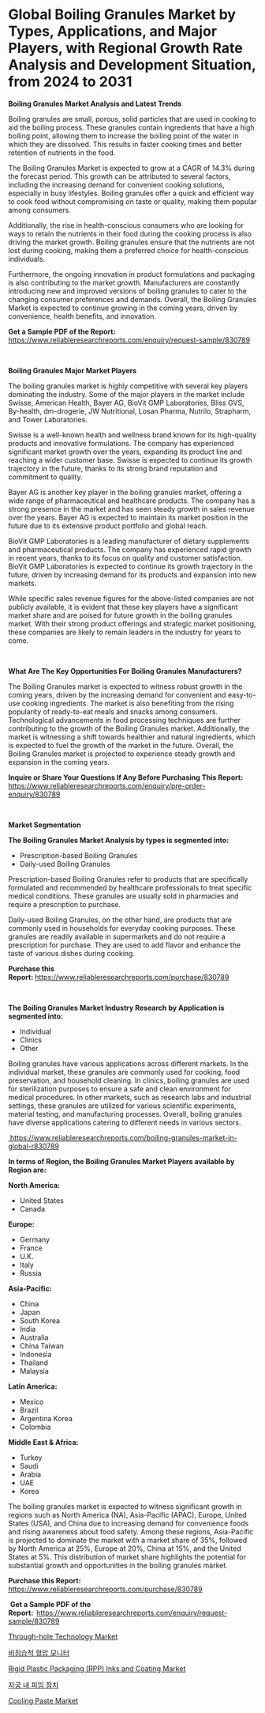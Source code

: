 <p><h1>Global Boiling Granules Market by Types, Applications, and Major Players, with Regional Growth Rate Analysis and Development Situation, from 2024 to 2031</h1></p><p><strong>Boiling Granules Market Analysis and Latest Trends</strong></p>
<p><p>Boiling granules are small, porous, solid particles that are used in cooking to aid the boiling process. These granules contain ingredients that have a high boiling point, allowing them to increase the boiling point of the water in which they are dissolved. This results in faster cooking times and better retention of nutrients in the food.</p><p>The Boiling Granules Market is expected to grow at a CAGR of 14.3% during the forecast period. This growth can be attributed to several factors, including the increasing demand for convenient cooking solutions, especially in busy lifestyles. Boiling granules offer a quick and efficient way to cook food without compromising on taste or quality, making them popular among consumers.</p><p>Additionally, the rise in health-conscious consumers who are looking for ways to retain the nutrients in their food during the cooking process is also driving the market growth. Boiling granules ensure that the nutrients are not lost during cooking, making them a preferred choice for health-conscious individuals.</p><p>Furthermore, the ongoing innovation in product formulations and packaging is also contributing to the market growth. Manufacturers are constantly introducing new and improved versions of boiling granules to cater to the changing consumer preferences and demands. Overall, the Boiling Granules Market is expected to continue growing in the coming years, driven by convenience, health benefits, and innovation.</p></p>
<p><strong>Get a Sample PDF of the Report:&nbsp;</strong> <a href="https://www.reliableresearchreports.com/enquiry/request-sample/830789">https://www.reliableresearchreports.com/enquiry/request-sample/830789</a></p>
<p>&nbsp;</p>
<p><strong>Boiling Granules Major Market Players</strong></p>
<p><p>The boiling granules market is highly competitive with several key players dominating the industry. Some of the major players in the market include Swisse, American Health, Bayer AG, BioVit GMP Laboratories, Bliss GVS, By-health, dm-drogerie, JW Nutritional, Losan Pharma, Nutrilo, Strapharm, and Tower Laboratories. </p><p>Swisse is a well-known health and wellness brand known for its high-quality products and innovative formulations. The company has experienced significant market growth over the years, expanding its product line and reaching a wider customer base. Swisse is expected to continue its growth trajectory in the future, thanks to its strong brand reputation and commitment to quality.</p><p>Bayer AG is another key player in the boiling granules market, offering a wide range of pharmaceutical and healthcare products. The company has a strong presence in the market and has seen steady growth in sales revenue over the years. Bayer AG is expected to maintain its market position in the future due to its extensive product portfolio and global reach.</p><p>BioVit GMP Laboratories is a leading manufacturer of dietary supplements and pharmaceutical products. The company has experienced rapid growth in recent years, thanks to its focus on quality and customer satisfaction. BioVit GMP Laboratories is expected to continue its growth trajectory in the future, driven by increasing demand for its products and expansion into new markets.</p><p>While specific sales revenue figures for the above-listed companies are not publicly available, it is evident that these key players have a significant market share and are poised for future growth in the boiling granules market. With their strong product offerings and strategic market positioning, these companies are likely to remain leaders in the industry for years to come.</p></p>
<p>&nbsp;</p>
<p><strong>What Are The Key Opportunities For Boiling Granules Manufacturers?</strong></p>
<p><p>The Boiling Granules market is expected to witness robust growth in the coming years, driven by the increasing demand for convenient and easy-to-use cooking ingredients. The market is also benefiting from the rising popularity of ready-to-eat meals and snacks among consumers. Technological advancements in food processing techniques are further contributing to the growth of the Boiling Granules market. Additionally, the market is witnessing a shift towards healthier and natural ingredients, which is expected to fuel the growth of the market in the future. Overall, the Boiling Granules market is projected to experience steady growth and expansion in the coming years. </p></p>
<p><strong>Inquire or Share Your Questions If Any Before Purchasing This Report:</strong> <a href="https://www.reliableresearchreports.com/enquiry/pre-order-enquiry/830789">https://www.reliableresearchreports.com/enquiry/pre-order-enquiry/830789</a></p>
<p>&nbsp;</p>
<p><strong>Market Segmentation</strong></p>
<p><strong>The Boiling Granules Market Analysis by types is segmented into:</strong></p>
<p><ul><li>Prescription-based Boiling Granules</li><li>Daily-used Boiling Granules</li></ul></p>
<p><p>Prescription-based Boiling Granules refer to products that are specifically formulated and recommended by healthcare professionals to treat specific medical conditions. These granules are usually sold in pharmacies and require a prescription to purchase.</p><p>Daily-used Boiling Granules, on the other hand, are products that are commonly used in households for everyday cooking purposes. These granules are readily available in supermarkets and do not require a prescription for purchase. They are used to add flavor and enhance the taste of various dishes during cooking.</p></p>
<p><strong>Purchase this Report:&nbsp;</strong><a href="https://www.reliableresearchreports.com/purchase/830789">https://www.reliableresearchreports.com/purchase/830789</a></p>
<p>&nbsp;</p>
<p><strong>The Boiling Granules Market Industry Research by Application is segmented into:</strong></p>
<p><ul><li>Individual</li><li>Clinics</li><li>Other</li></ul></p>
<p><p>Boiling granules have various applications across different markets. In the individual market, these granules are commonly used for cooking, food preservation, and household cleaning. In clinics, boiling granules are used for sterilization purposes to ensure a safe and clean environment for medical procedures. In other markets, such as research labs and industrial settings, these granules are utilized for various scientific experiments, material testing, and manufacturing processes. Overall, boiling granules have diverse applications catering to different needs in various sectors.</p></p>
<p><a href="https://www.reliableresearchreports.com/boiling-granules-market-in-global-r830789">&nbsp;https://www.reliableresearchreports.com/boiling-granules-market-in-global-r830789</a></p>
<p><strong>In terms of Region, the Boiling Granules Market Players available by Region are:</strong></p>
<p>
    <p> <strong> North America: </strong>
        <ul>
            <li>United States</li>
            <li>Canada</li>
        </ul>
        </p> 
    <p> <strong> Europe: </strong>
        <ul>
            <li>Germany</li>
            <li>France</li>
            <li>U.K.</li>
            <li>Italy</li>
            <li>Russia</li>
        </ul>
        </p> 
    <p> <strong> Asia-Pacific: </strong>
        <ul>
            <li>China</li>
            <li>Japan</li>
            <li>South Korea</li>
            <li>India</li>
            <li>Australia</li>
            <li>China Taiwan</li>
            <li>Indonesia</li>
            <li>Thailand</li>
            <li>Malaysia</li>
        </ul>
        </p> 
    <p> <strong> Latin America: </strong>
        <ul>
            <li>Mexico</li>
            <li>Brazil</li>
            <li>Argentina Korea</li>
            <li>Colombia</li>
        </ul>
        </p> 
    <p> <strong> Middle East & Africa: </strong>
        <ul>
            <li>Turkey</li>
            <li>Saudi</li>
            <li>Arabia</li>
            <li>UAE</li>
            <li>Korea</li>
        </ul>
    </p>
    </p>
<p><p>The boiling granules market is expected to witness significant growth in regions such as North America (NA), Asia-Pacific (APAC), Europe, United States (USA), and China due to increasing demand for convenience foods and rising awareness about food safety. Among these regions, Asia-Pacific is projected to dominate the market with a market share of 35%, followed by North America at 25%, Europe at 20%, China at 15%, and the United States at 5%. This distribution of market share highlights the potential for substantial growth and opportunities in the boiling granules market.</p></p>
<p><strong>Purchase this Report: </strong><a href="https://www.reliableresearchreports.com/purchase/830789">https://www.reliableresearchreports.com/purchase/830789</a></p>
<p>&nbsp;<strong>Get a Sample PDF of the Report:&nbsp;&nbsp;</strong><a href="https://www.reliableresearchreports.com/enquiry/request-sample/830789">https://www.reliableresearchreports.com/enquiry/request-sample/830789</a></p>
<p><strong></strong></p>
<p><p><a href="https://medium.com/@jayrussel94/through-hole-technology-market-competitive-analysis-market-trends-and-forecast-to-2031-47293367184f">Through-hole Technology Market</a></p><p><a href="https://medium.com/@sherlock567567/%EB%B9%84%EC%B9%A8%EC%8A%B5%EC%A0%81-%ED%98%88%EC%95%95-%EB%AA%A8%EB%8B%88%ED%84%B0-%EC%8B%9C%EC%9E%A5%EC%9D%98-%EC%A7%80%ED%91%9C-%ED%95%B4%EB%8F%85-%EC%8B%9C%EC%9E%A5-%EC%A0%90%EC%9C%A0%EC%9C%A8-%ED%8A%B8%EB%A0%8C%EB%93%9C-%EB%B0%8F-%EC%84%B1%EC%9E%A5-%EC%96%91%EC%83%81-d83134ff5f49">비침습적 혈압 모니터</a></p><p><a href="https://medium.com/@loganunn65756/rigid-plastic-packaging-rpp-inks-and-coating-market-competitive-analysis-market-trends-and-c60e6f9efd6f">Rigid Plastic Packaging (RPP) Inks and Coating Market</a></p><p><a href="https://medium.com/@kasandrarempel/%EC%9E%90%EA%B6%81%EB%82%B4%ED%94%BC%EC%9E%84%EC%9E%A5%EC%B9%98-%EC%8B%9C%EC%9E%A5-%EA%B7%9C%EB%AA%A8-cagr-%ED%8A%B8%EB%A0%8C%EB%93%9C-2024-2030-efabdde8c5b7">자궁 내 피임 장치</a></p><p><a href="https://github.com/HenrietteMills1/Market-Research-Report-List-1/blob/main/cooling-paste-market.md">Cooling Paste Market</a></p></p>